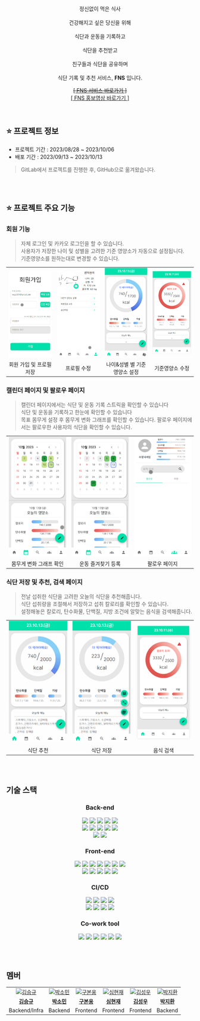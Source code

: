 <div align=center>
    <p>
        정신없이 먹은 식사
        <br><br>
        건강해지고 싶은 당신을 위해
        <br><br>
        식단과 운동을 기록하고
        <br><br>
        식단을 추천받고
        <br><br>
        친구들과 식단을 공유하며
        <br><br>
        식단 기록 및 추천 서비스, <b>FNS</b> 입니다.
    </p>
    <a href="https://j9a403.p.ssafy.io/"><del>[ FNS 서비스 바로가기 ]</del></a>
    <br>
    <a href="https://youtu.be/Qx0bN870C4I">[ FNS 홍보영상 바로가기 ]</a>
</div>

<br>
<br>

## ⭐ 프로젝트 정보

- 프로젝트 기간 : 2023/08/28 ~ 2023/10/06
- 배포 기간 : 2023/09/13 ~ 2023/10/13
> GitLab에서 프로젝트를 진행한 후, GitHub으로 옮겨왔습니다.


<br>
<br>

## ⭐ 프로젝트 주요 기능

### 회원 기능

> 자체 로그인 및 카카오 로그인을 할 수 있습니다. <br>
> 사용자가 저장한 나이 및 성별을 고려한 기준 영양소가 자동으로 설정됩니다. <br>
> 기준영양소를 원하는대로 변경할 수 있습니다.

<table>
  <tr>
    <td align="center">
      <img src="https://github.com/S09P22A403/fns/blob/master/assets/%ED%9A%8C%EC%9B%90%EA%B0%80%EC%9E%85%20%EB%B0%8F%20%ED%94%84%EB%A1%9C%ED%95%84%EC%A0%80%EC%9E%A5.gif"/>
    </td>
    <td align="center">
      <img src="https://github.com/S09P22A403/fns/blob/master/assets/%ED%94%84%EB%A1%9C%ED%95%84%20%EC%88%98%EC%A0%95.gif" />
    </td>
    <td align="center">
      <img src="https://github.com/S09P22A403/fns/blob/master/assets/%EB%82%98%EC%9D%B4%2C%20%EC%84%B1%EB%B3%84%20%EB%B3%84%20%EA%B8%B0%EC%A4%80%EC%98%81%EC%96%91%EC%86%8C%20%EC%84%A4%EC%A0%95.gif"/>
    </td>
    <td align="center">
      <img src="https://github.com/S09P22A403/fns/blob/master/assets/FNS_%EC%98%81%EC%96%91%EC%86%8C%EC%84%A4%EC%A0%95.gif"/>
    </td>
  </tr>
  <tr>
    <td align="center">
      <span>회원 가입 및 프로필 저장</span>
    </td>
    <td align="center">
      <span>프로필 수정</span>
    </td>
    <td align="center">
      <span>나이&성별 별 기준영양소 설정</span>
    </td>
    <td align="center">
      <span>기준영양소 수정</span>
    </td>
  </tr>
</table>

### 캘린더 페이지 및 팔로우 페이지

> 캘린더 페이지에서는 식단 및 운동 기록 스트릭을 확인할 수 있습니다 <br>
> 식단 및 운동을 기록하고 한눈에 확인할 수 있습니다 <br>
> 목표 몸무게 설정 후 몸무게 변화 그래프를 확인할 수 있습니다.
> 팔로우 페이지에서는 팔로우한 사용자의 식단을 확인할 수 있습니다.

<table>
  <tr>
    <td align="center">
      <img src="https://github.com/S09P22A403/fns/blob/master/assets/%EB%AA%B8%EB%AC%B4%EA%B2%8C%20%EC%88%98%EC%A0%95%20%EA%B7%B8%EB%9E%98%ED%94%84.gif" />
    </td>
    <td align="center">
      <img src="https://github.com/S09P22A403/fns/blob/master/assets/%EC%9A%B4%EB%8F%99%20%EC%A6%90%EA%B2%A8%EC%B0%BE%EA%B8%B0%20%EB%B0%8F%20%EB%93%B1%EB%A1%9D.gif" />
    </td>
    <td align="center">
      <img src="https://github.com/S09P22A403/fns/blob/master/assets/%ED%8C%94%EB%A1%9C%EC%9A%B0%20%EC%A0%80%EC%9E%A5.gif" />
    </td>
  </tr>
  <tr>
    <td align="center">
      <span>몸무게 변화 그래프 확인</span>
    </td>
    <td align="center">
      <span>운동 즐겨찾기 등록</span>
    </td>
    <td align="center">
      <span>팔로우 페이지</span>
    </td>
  </tr>
</table>

### 식단 저장 및 추천, 검색 페이지

> 전날 섭취한 식단을 고려한 오늘의 식단을 추천해줍니다. <br>
> 식단 섭취량을 조절해서 저장하고 섭취 칼로리를 확인할 수 있습니다. <br>
> 설정해놓은 칼로리, 탄수화물, 단백질, 지방 조건에 알맞는 음식을 검색해줍니다.

<table>
  <tr>
    <td align="center">
      <img src="https://github.com/S09P22A403/fns/blob/master/assets/%EC%8B%9D%EB%8B%A8%20%EC%B6%94%EC%B2%9C.gif" />
    </td>
    <td align="center">
      <img src="https://github.com/S09P22A403/fns/blob/master/assets/%EC%8B%9D%EB%8B%A8%20%EC%A0%80%EC%9E%A5-%20%EC%B5%9C%EC%A2%85.gif" />
    </td>
    <td align="center">
      <img src="https://github.com/S09P22A403/fns/blob/master/assets/FNS_%EC%9D%8C%EC%8B%9D%EA%B2%80%EC%83%89.gif" />
    </td>
  </tr>
  <tr>
    <td align="center">
      <span>식단 추천</span>
    </td>
    <td align="center">
      <span>식단 저장</span>
    </td>
    <td align="center">
      <span>음식 검색</span>
    </td>
  </tr>
</table>

<br>
<br>

## 기술 스택

<h3 align="center">Back-end</h3>
<p align="center">
    <img src="https://img.shields.io/badge/Java-007396?&logo=java&logoColor=white">
    <img src="https://img.shields.io/badge/SpringBoot-6DB33F?&logo=springboot&logoColor=white">
    <img src="https://img.shields.io/badge/Gradle-02303A?&logo=gradle&logoColor=white">
    <img src="https://img.shields.io/badge/SpringSecurity-6DB33F?&logo=springsecurity&logoColor=white">
    <img src="https://img.shields.io/badge/JWT-000000?&logo=jsonwebtokens&logoColor=white">
    <br>
    <img src="https://img.shields.io/badge/Hibernate-59666C?&logo=hibernate&logoColor=white">
    <img src="https://img.shields.io/badge/MySQL-4479A1?&logo=mysql&logoColor=white">
    <img src="https://img.shields.io/badge/Redis-DC382D?&logo=redis&logoColor=white">
    <img src="https://img.shields.io/badge/H2-FF9900?&logo=h2&logoColor=white">
    <img src="https://img.shields.io/badge/Swagger-85EA2D?&logo=swagger&logoColor=white">
    <br>
    <img src="https://img.shields.io/badge/Python-3776AB?&logo=python&logoColor=white">
    <img src="https://img.shields.io/badge/Selenium-43B02A?&logo=selenium&logoColor=white">
</p>

<h3 align="center">Front-end</h3>
<p align="center">
    <img src="https://img.shields.io/badge/Node.js-339933?&logo=nodedotjs&logoColor=white">
    <img src="https://img.shields.io/badge/React-61DAFB?&logo=react&logoColor=white">
    <img src="https://img.shields.io/badge/PWA-5A0FC8?&logo=pwa&logoColor=white">
    <img src="https://img.shields.io/badge/TypeScript-3178C6?&logo=typescript&logoColor=white">
    <img src="https://img.shields.io/badge/Redux-764ABC?&logo=redux&logoColor=white">
    <img src="https://img.shields.io/badge/axios-5A29E4?&logo=axios&logoColor=white">
    <img src="https://img.shields.io/badge/ReactRouter-CA4245?&logo=reactrouter&logoColor=white">
    <br>
    <img src="https://img.shields.io/badge/ESLint-4B32C3?&logo=eslint&logoColor=white">
    <img src="https://img.shields.io/badge/Prettier-F7B93E?&logo=prettier&logoColor=white">
    <img src="https://img.shields.io/badge/Mui-007FFF?&logo=mui&logoColor=white">
    <img src="https://img.shields.io/badge/styledcomponents-DB7093?&logo=styledcomponents&logoColor=white">
    <img src="https://img.shields.io/badge/Chart.js-FF6384?&logo=chartdotjs&logoColor=white">
</p>

<h3 align="center">CI/CD</h3>
<p align="center">
    <img src="https://img.shields.io/badge/Docker-2496ED?&logo=docker&logoColor=white">
    <img src="https://img.shields.io/badge/Jenkins-D24939?&logo=jenkins&logoColor=white">
    <img src="https://img.shields.io/badge/nginx-009639?&logo=nginx&logoColor=white">
    <img src="https://img.shields.io/badge/SonarQube-4E9BCD?&logo=sonarqube&logoColor=white">
    <br>
    <img src="https://img.shields.io/badge/ubuntu-E95420?&logo=ubuntu&logoColor=white">
    <img src="https://img.shields.io/badge/amazon EC2-FF9900?&logo=amazon ec2&logoColor=white">
    <img src="https://img.shields.io/badge/amazon RDS-527FFF?&logo=amazonrds&logoColor=white">
    <img src="https://img.shields.io/badge/amazon S3-569A31?&logo=amazons3&logoColor=white">
</p>

<h3 align="center">Co-work tool</h3>
<p align="center">
    <img src="https://img.shields.io/badge/GitLab-FC6D26?&logo=GitLab&logoColor=white">
    <img src="https://img.shields.io/badge/Notion-000000?&logo=Notion&logoColor=white">
    <img src="https://img.shields.io/badge/Jira-0052CC?&logo=Jira Software&logoColor=white">
    <img src="https://img.shields.io/badge/Postman-FF6C37?&logo=Postman&logoColor=white">
    <img src="https://img.shields.io/badge/Figma-F24E1E?&logo=Figma&logoColor=white">
    <img src="https://img.shields.io/badge/Mattermost-0058CC?&logo=Mattermost&logoColor=white">
</p>

<br>
<br>

## 멤버

<table>
  <tr>
    <td align="center">
      <a href="https://github.com/sgkim6">
        <img src="https://github.com/sgkim6.png" alt="김승규" />
      </a>
    </td>
     <td align="center">
      <a href="https://github.com/yygs321">
        <img src="https://github.com/yygs321.png" alt="박소민" />
      </a>
    </td>
    <td align="center">
      <a href="https://github.com/Narn99">
        <img src="https://github.com/Narn99.png" alt="구본웅" />
      </a>
    </td>
    <td align="center">
      <a href="https://github.com/hyunin3">
        <img src="https://github.com/hyunin3.png" alt="심현재" />
      </a>
    </td>
    <td align="center">
      <a href="https://github.com/ImChrisKim">
        <img src="https://github.com/ImChrisKim.png" alt="김성우" />
      </a>
    </td>
    <td align="center">
      <a href="https://github.com/mycook3">
        <img src="https://github.com/mycook3.png" alt="박지환" />
      </a>
    </td>
  </tr>
  <tr>
    <td align="center">
      <a href="https://github.com/sgkim6">
        <b>김승규</b>
      </a>
    </td>
    <td align="center">
      <a href="https://github.com/yygs321">
        <b>박소민</b>
      </a>
    </td>
    <td align="center">
      <a href="https://github.com/Narn99">
        <b>구본웅</b>
      </a>
    </td>
    <td align="center">
      <a href="https://github.com/hyunin3">
        <b>심현재</b>
      </a>
    </td>
    <td align="center">
      <a href="https://github.com/ImChrisKim">
        <b>김성우</b>
      </a>
    </td>
    <td align="center">
      <a href="https://github.com/mycook3">
        <b>박지환</b>
      </a>
    </td>
  </tr>
  <tr>
    <td align="center">
      <span>Backend/Infra</span>
    </td>
    <td align="center">
      <span>Backend</span>
    </td>
    <td align="center">
      <span>Frontend</span>
    </td>
    <td align="center">
      <span>Frontend</span>
    </td>
    <td align="center">
      <span>Frontend</span>
    </td>
    <td align="center">
      <span>Backend</span>
    </td>
  </tr>
</table>
